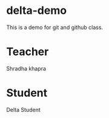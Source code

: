 # delta-demo
This is a demo for git and github class.

# Teacher 
Shradha khapra

# Student
Delta Student